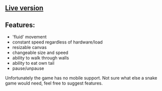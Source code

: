 ## [Live version](https://irevall.github.io/snake-game/snake-game.html)
## Features: 
* 'fluid' movement
* constant speed regardless of hardware/load
* resizable canvas
* changeable size and speed
* ability to walk through walls
* ability to eat own tail
* pause/unpause

Unfortunately the game has no mobile support.
Not sure what else a snake game would need, feel free to suggest features.